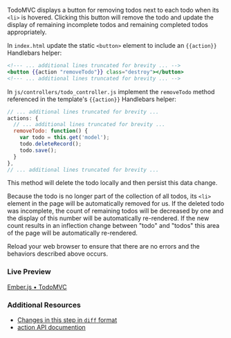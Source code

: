 TodoMVC displays a button for removing todos next to each todo when its `<li>` is hovered. Clicking this button will remove the todo and update the display of remaining incomplete todos and remaining completed todos appropriately.

In `index.html` update the static `<button>` element to include an `{{action}}` Handlebars helper:

```handlebars
<!--- ... additional lines truncated for brevity ... -->
<button {{action "removeTodo"}} class="destroy"></button>
<!--- ... additional lines truncated for brevity ... -->
```

In `js/controllers/todo_controller.js` implement the `removeTodo` method referenced in the template's `{{action}}` Handlebars helper:

```javascript
// ... additional lines truncated for brevity ...
actions: {
  // ... additional lines truncated for brevity ...
  removeTodo: function() {
    var todo = this.get('model');
    todo.deleteRecord();
    todo.save();
  }
},
// ... additional lines truncated for brevity ...
```

This method will delete the todo locally and then persist this data change.

Because the todo is no longer part of the collection of all todos, its `<li>` element in the page will be automatically removed for us. If the deleted todo was incomplete, the count of remaining todos will be decreased by one and the display of this number will be automatically re-rendered. If the new count results in an inflection change between "todo" and "todos" this area of the page will be automatically re-rendered.

Reload your web browser to ensure that there are no errors and the behaviors described above occurs.

### Live Preview
<a class="jsbin-embed" href="http://jsbin.com/eREkanA/1/embed?live">Ember.js • TodoMVC</a><script src="http://static.jsbin.com/js/embed.js"></script>

### Additional Resources

  * [Changes in this step in `diff` format](https://github.com/emberjs/quickstart-code-sample/commit/14e1f129f76bae8f8ea6a73de1e24d810678a8fe)
  * [action API documention](/api/classes/Ember.Handlebars.helpers.html#method_action)
